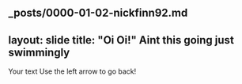 _posts/0000-01-02-nickfinn92.md
---
layout: slide
title: "Oi Oi!"
Aint this going just swimmingly
---
Your text
Use the left arrow to go back!
